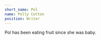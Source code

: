 ```yaml
---
short_name: Pol
name: Polly Cotton
position: Writer
---
```

Pol has been eating fruit since she was baby.